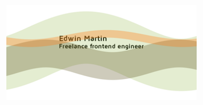[![Edwin Martin - Frontend engineer](https://raw.githubusercontent.com/edwinm/edwinm/master/wave.svg)](https://edwinm.github.io/)
